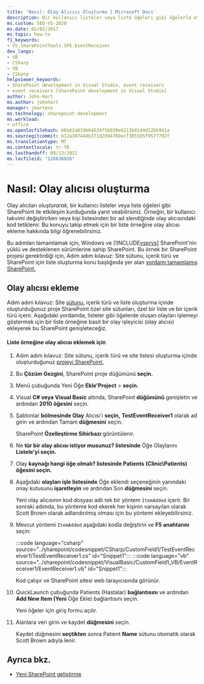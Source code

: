 ```yaml
---
title: 'Nasıl: Olay Alıcısı Oluşturma | Microsoft Docs'
description: Bir kullanıcı listeler veya liste öğeleri gibi öğelerle etkileşim kurduğunda yanıt ver SharePoint bir olay alıcısı oluşturun.
ms.custom: SEO-VS-2020
ms.date: 02/02/2017
ms.topic: how-to
f1_keywords:
- VS.SharePointTools.SPE.EventReceiver
dev_langs:
- VB
- CSharp
- VB
- CSharp
helpviewer_keywords:
- SharePoint development in Visual Studio, event receivers
- event receivers [SharePoint development in Visual Studio]
author: John-Hart
ms.author: johnhart
manager: jmartens
ms.technology: sharepoint-development
ms.workload:
- office
ms.openlocfilehash: 66b62a619b64534f56039e6213b01d4d12bb941a
ms.sourcegitcommit: b12a38744db371d2894769ecf305585f9577792f
ms.translationtype: MT
ms.contentlocale: tr-TR
ms.lasthandoff: 09/13/2021
ms.locfileid: "126636926"
---
```

# <a name="how-to-create-an-event-receiver"></a>Nasıl: Olay alıcısı oluşturma
  Olay alıcıları *oluşturarak,* bir kullanıcı listeler veya liste öğeleri gibi SharePoint ile etkileşim kurduğunda yanıt veabilirsiniz. Örneğin, bir kullanıcı takvimi değiştirirken veya kişi listesinden bir ad slendiğinde olay alıcısındaki kod tetiklenir. Bu konuyu takip etmek için bir liste örneğine olay alıcısı ekleme hakkında bilgi öğrenebilirsiniz.

 Bu adımları tamamlamak için, Windows ve [!INCLUDE[vsprvs](../sharepoint/includes/vsprvs-md.md)] SharePoint'nin yüklü ve desteklenen sürümlerine sahip SharePoint. Bu örnek bir SharePoint projesi gerektirdiği için, Adım adım kılavuz: Site sütunu, içerik türü ve SharePoint için liste oluşturma konu başlığında yer alan [yordamı tamamlamış SharePoint.](../sharepoint/walkthrough-create-a-site-column-content-type-and-list-for-sharepoint.md)

## <a name="adding-an-event-receiver"></a>Olay alıcısı ekleme
 Adım adım kılavuz: Site [sütunu,](../sharepoint/walkthrough-create-a-site-column-content-type-and-list-for-sharepoint.md) içerik türü ve liste oluşturma içinde oluşturduğunuz proje SharePoint özel site sütunları, özel bir liste ve bir içerik türü içerir. Aşağıdaki yordamda, listeler gibi öğelerde oluşan olayları işlemeyi göstermek için bir liste örneğine basit bir olay işleyicisi (olay alıcısı) ekleyerek bu SharePoint genişleteceğiz.

#### <a name="to-add-an-event-receiver-to-the-list-instance"></a>Liste örneğine olay alıcısı eklemek için

1. Adım adım kılavuz: Site sütunu, içerik türü ve site listesi oluşturma içinde oluşturduğunuz [projeyi SharePoint.](../sharepoint/walkthrough-create-a-site-column-content-type-and-list-for-sharepoint.md)

2. Bu **Çözüm Gezgini**, SharePoint proje düğümünü **seçin.**

3. Menü çubuğunda Yeni Öğe **Ekle'Project**  >  **seçin.**

4. Visual **C# veya** **Visual Basic** altında, SharePoint **düğümünü** genişletin ve ardından **2010 öğesini** seçin.

5. Şablonlar **bölmesinde Olay** Alıcısı'ı **seçin,** **TestEventReceiver1** olarak ad girin ve ardından Tamam **düğmesini** seçin.

     SharePoint **Özelleştirme Sihirbazı** görüntülenir.

6. Ne **tür bir olay alıcısı istiyor musunuz? listesinde** Öğe Olaylarını **Listele'yi seçin.**

7. Olay **kaynağı hangi öğe olmalı? listesinde Patients** **(Clinic\Patients) öğesini seçin.**

8. Aşağıdaki **olayları işle listesinde** Öğe eklendi seçeneğinin yanındaki onay kutusunu **işaretleyin** ve ardından Son **düğmesini** seçin.

     Yeni olay alıcısının kod dosyası adlı tek bir yöntem `ItemAdded` içerir. Bir sonraki adımda, bu yönteme kod ekerek her kişinin varsayılan olarak Scott Brown olarak adlandırılmış olması için bu yöntemi ekleyebilirsiniz.

9. Mevcut yöntemi `ItemAdded` aşağıdaki kodla değiştirin ve **F5 anahtarını** seçin:

     :::code language="csharp" source="../sharepoint/codesnippet/CSharp/CustomField1/TestEventReceiver1/TestEventReceiver1.cs" id="Snippet1":::
     :::code language="vb" source="../sharepoint/codesnippet/VisualBasic/CustomField1_VB/EventReceiver1/EventReceiver1.vb" id="Snippet1":::

     Kod çalışır ve SharePoint sitesi web tarayıcısında görünür.

10. QuickLaunch çubuğunda Patients (Hastalar) **bağlantısını** ve ardından **Add New Item (Yeni** Öğe Ekle) bağlantısını seçin.

     Yeni öğeler için giriş formu açılır.

11. Alanlara veri girin ve kaydet **düğmesini** seçin.

     Kaydet düğmesini **seçtikten** sonra Patient **Name** sütunu otomatik olarak Scott Brown adıyla lenir.

## <a name="see-also"></a>Ayrıca bkz.

- [Yeni SharePoint geliştirme](../sharepoint/developing-sharepoint-solutions.md)